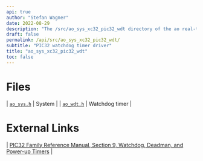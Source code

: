 ```yaml
---
api: true
author: "Stefan Wagner"
date: 2022-08-29
description: "The /src/ao_sys_xc32_pic32_wdt directory of the ao real-time operating system."
draft: false
permalink: /api/src/ao_sys_xc32_pic32_wdt/ 
subtitle: "PIC32 watchdog timer driver"
title: "ao_sys_xc32_pic32_wdt"
toc: false
---
```


# Files

| [`ao_sys.h`](ao_sys.h.md) | System |
| [`ao_wdt.h`](ao_wdt.h.md) | Watchdog timer |

# External Links

| [PIC32 Family Reference Manual, Section 9, Watchdog, Deadman, and Power-up Timers](https://microchip.com/DS60001114) |
